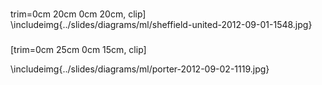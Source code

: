 ###

trim=0cm 20cm 0cm 20cm, clip]
\includeimg{../slides/diagrams/ml/sheffield-united-2012-09-01-1548.jpg}


###
[trim=0cm 25cm 0cm 15cm, clip]

\includeimg{../slides/diagrams/ml/porter-2012-09-02-1119.jpg}
